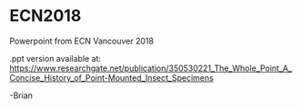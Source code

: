 # ECN2018
Powerpoint from ECN Vancouver 2018

.ppt version available at:
https://www.researchgate.net/publication/350530221_The_Whole_Point_A_Concise_History_of_Point-Mounted_Insect_Specimens

-Brian
